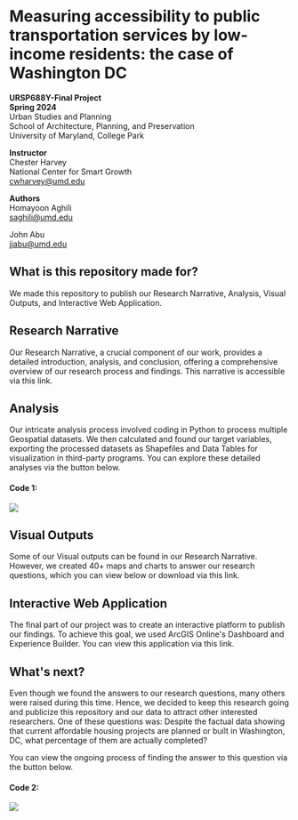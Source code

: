 # Measuring accessibility to public transportation services by low-income residents: the case of Washington DC
**URSP688Y-Final Project**<br>
**Spring 2024**<br>
Urban Studies and Planning<br>
School of Architecture, Planning, and Preservation<br>
University of Maryland, College Park

**Instructor**<br>
Chester Harvey<br>
National Center for Smart Growth<br>
[cwharvey@umd.edu](cwharvey@umd.edu)

**Authors**<br>
Homayoon Aghili<br>
[saghili@umd.edu](saghili@umd.edu)

John Abu<br>
[jjabu@umd.edu](jjabu@umd.edu)

## What is this repository made for?
We made this repository to publish our Research Narrative, Analysis, Visual Outputs, and Interactive Web Application.

## Research Narrative
Our Research Narrative, a crucial component of our work, provides a detailed introduction, analysis, and conclusion, offering a comprehensive overview of our research process and findings. This narrative is accessible via this link.

## Analysis
Our intricate analysis process involved coding in Python to process multiple Geospatial datasets. We then calculated and found our target variables, exporting the processed datasets as Shapefiles and Data Tables for visualization in third-party programs. You can explore these detailed analyses via the button below.

#### Code 1:
[<img src="https://colab.research.google.com/assets/colab-badge.svg">](https://colab.research.google.com/drive/1Mjvh-2lFDfGABKqqv35_3ywh3KKxSPTk)

## Visual Outputs
Some of our Visual outputs can be found in our Research Narrative. However, we created 40+ maps and charts to answer our research questions, which you can view below or download via this link.

## Interactive Web Application
The final part of our project was to create an interactive platform to publish our findings. To achieve this goal, we used ArcGIS Online's Dashboard and Experience Builder. You can view this application via this link.

## What's next?
Even though we found the answers to our research questions, many others were raised during this time. Hence, we decided to keep this research going and publicize this repository and our data to attract other interested researchers.
One of these questions was:
Despite the factual data showing that current affordable housing projects are planned or built in Washington, DC, what percentage of them are actually completed?

You can view the ongoing process of finding the answer to this question via the button below.

#### Code 2:
[<img src="https://colab.research.google.com/assets/colab-badge.svg">](https://colab.research.google.com/drive/1Bn7dsBLZJifUd48FeSuph7KfE9R0WLD2)

